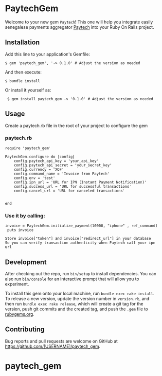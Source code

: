 # PaytechGem


Welcome to your new gem `Paytech`! This one will help you integrate easily senegalese payments aggregator [Paytech](https://paytech.sn/)  into your Ruby On Rails project.

## Installation

Add this line to your application's Gemfile:

    $ gem 'paytech_gem', '~> 0.1.0' # Adjust the version as needed


And then execute:

    $ bundle install

Or install it yourself as:

     $ gem install paytech_gem -v '0.1.0' # Adjust the version as needed

## Usage

Create a paytech.rb file in the root of your project to configure the gem

### paytech.rb
    require 'paytech_gem'

    PaytechGem.configure do |config|
        config.paytech_api_key = 'your_api_key'
        config.paytech_api_secret = 'your_secret_key'
        config.currency = 'XOF'
        config.command_name = 'Invoice from Paytech'
        config.env = 'test'
        config.ipn_url = 'URL for IPN (Instant Payment Notification)'
        config.success_url = 'URL for successful transactions'
        config.cancel_url = 'URL for canceled transactions'


    end

 ### Use it by calling:

    invoice = PaytechGem.initialize_payment(10000, "iphone" , ref_command)
     puts invoice

    Store invoice["token"] and invoice["redirect_url"] in your database
    So you can verify transaction authenticity when Paytech call your ipn url
## Development

After checking out the repo, run `bin/setup` to install dependencies. You can also run `bin/console` for an interactive prompt that will allow you to experiment.

To install this gem onto your local machine, run `bundle exec rake install`. To release a new version, update the version number in `version.rb`, and then run `bundle exec rake release`, which will create a git tag for the version, push git commits and the created tag, and push the `.gem` file to [rubygems.org](https://rubygems.org).

## Contributing

Bug reports and pull requests are welcome on GitHub at https://github.com/[USERNAME]/paytech_gem.
# paytech_gem
